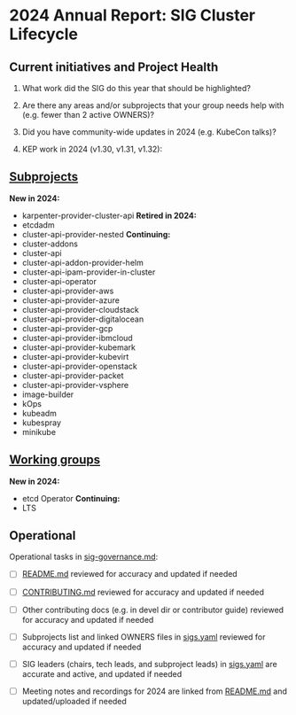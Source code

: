 # 2024 Annual Report: SIG Cluster Lifecycle

## Current initiatives and Project Health

1. What work did the SIG do this year that should be highlighted?

<!--
   Some example items that might be worth highlighting:
   - Major KEP advancement
   - Important initiatives that aren't tracked via KEPs
   - Paying down significant tech debt
   - Governance and leadership changes
-->

2. Are there any areas and/or subprojects that your group needs help with (e.g. fewer than 2 active OWNERS)?


3. Did you have community-wide updates in 2024 (e.g. KubeCon talks)?

<!--
  Examples include links to email, slides, or recordings.
-->

4. KEP work in 2024 (v1.30, v1.31, v1.32):
<!--
   TODO: Uncomment the following auto-generated list of KEPs, once reviewed & updated for correction.

   Note: This list is generated from the KEP metadata in kubernetes/enhancements repository.
      If you find any discrepancy in the generated list here, please check the KEP metadata.
      Please raise an issue in kubernetes/community, if the KEP metadata is correct but the generated list is incorrect.
-->

<!-- 
  - Alpha
    - [4656 - Add kubelet instance configuration to configure CRI socket for each node](https://github.com/kubernetes/enhancements/tree/master/keps/sig-cluster-lifecycle/4656-add-kubelet-instance-configuration) - v1.32

 -->

## [Subprojects](https://git.k8s.io/community/sig-cluster-lifecycle#subprojects)


**New in 2024:**
  - karpenter-provider-cluster-api
**Retired in 2024:**
  - etcdadm
  - cluster-api-provider-nested
**Continuing:**
  - cluster-addons
  - cluster-api
  - cluster-api-addon-provider-helm
  - cluster-api-ipam-provider-in-cluster
  - cluster-api-operator
  - cluster-api-provider-aws
  - cluster-api-provider-azure
  - cluster-api-provider-cloudstack
  - cluster-api-provider-digitalocean
  - cluster-api-provider-gcp
  - cluster-api-provider-ibmcloud
  - cluster-api-provider-kubemark
  - cluster-api-provider-kubevirt
  - cluster-api-provider-openstack
  - cluster-api-provider-packet
  - cluster-api-provider-vsphere
  - image-builder
  - kOps
  - kubeadm
  - kubespray
  - minikube

## [Working groups](https://git.k8s.io/community/sig-cluster-lifecycle#working-groups)

**New in 2024:**
 - etcd Operator
**Continuing:**
 - LTS

## Operational

Operational tasks in [sig-governance.md]:
- [ ] [README.md] reviewed for accuracy and updated if needed
- [ ] [CONTRIBUTING.md] reviewed for accuracy and updated if needed
- [ ] Other contributing docs (e.g. in devel dir or contributor guide) reviewed for accuracy and updated if needed
- [ ] Subprojects list and linked OWNERS files in [sigs.yaml] reviewed for accuracy and updated if needed
- [ ] SIG leaders (chairs, tech leads, and subproject leads) in [sigs.yaml] are accurate and active, and updated if needed
- [ ] Meeting notes and recordings for 2024 are linked from [README.md] and updated/uploaded if needed


[CONTRIBUTING.md]: https://git.k8s.io/community/sig-cluster-lifecycle/CONTRIBUTING.md
[sig-governance.md]: https://git.k8s.io/community/committee-steering/governance/sig-governance.md
[README.md]: https://git.k8s.io/community/sig-cluster-lifecycle/README.md
[sigs.yaml]: https://git.k8s.io/community/sigs.yaml
[devel]: https://git.k8s.io/community/contributors/devel/README.md
